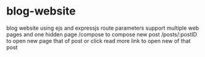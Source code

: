 # blog-website
blog website using ejs and expressjs route parameters
support multiple web pages and one hidden page
/compose to compose new post
/posts/:postID to open new page that of post or click read more link to open new of that post
